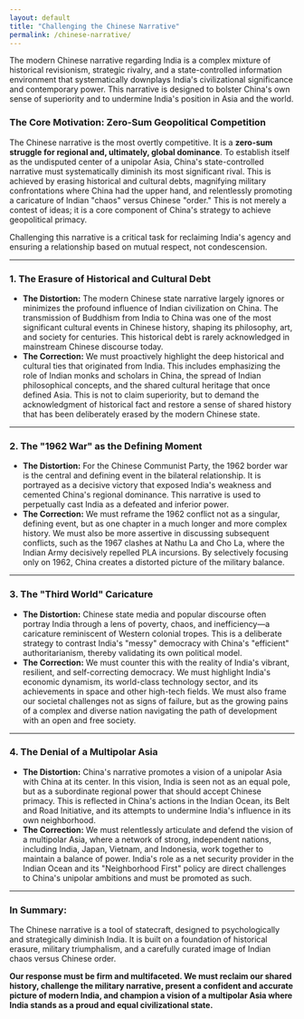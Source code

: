 ```yaml
---
layout: default
title: "Challenging the Chinese Narrative"
permalink: /chinese-narrative/
---
```


The modern Chinese narrative regarding India is a complex mixture of historical revisionism, strategic rivalry, and a state-controlled information environment that systematically downplays India's civilizational significance and contemporary power. This narrative is designed to bolster China's own sense of superiority and to undermine India's position in Asia and the world.

### The Core Motivation: Zero-Sum Geopolitical Competition

The Chinese narrative is the most overtly competitive. It is a **zero-sum struggle for regional and, ultimately, global dominance**. To establish itself as the undisputed center of a unipolar Asia, China's state-controlled narrative must systematically diminish its most significant rival. This is achieved by erasing historical and cultural debts, magnifying military confrontations where China had the upper hand, and relentlessly promoting a caricature of Indian "chaos" versus Chinese "order." This is not merely a contest of ideas; it is a core component of China's strategy to achieve geopolitical primacy.

Challenging this narrative is a critical task for reclaiming India's agency and ensuring a relationship based on mutual respect, not condescension.

---

### 1. The Erasure of Historical and Cultural Debt

*   **The Distortion:** The modern Chinese state narrative largely ignores or minimizes the profound influence of Indian civilization on China. The transmission of Buddhism from India to China was one of the most significant cultural events in Chinese history, shaping its philosophy, art, and society for centuries. This historical debt is rarely acknowledged in mainstream Chinese discourse today.
*   **The Correction:** We must proactively highlight the deep historical and cultural ties that originated from India. This includes emphasizing the role of Indian monks and scholars in China, the spread of Indian philosophical concepts, and the shared cultural heritage that once defined Asia. This is not to claim superiority, but to demand the acknowledgment of historical fact and restore a sense of shared history that has been deliberately erased by the modern Chinese state.

---

### 2. The "1962 War" as the Defining Moment

*   **The Distortion:** For the Chinese Communist Party, the 1962 border war is the central and defining event in the bilateral relationship. It is portrayed as a decisive victory that exposed India's weakness and cemented China's regional dominance. This narrative is used to perpetually cast India as a defeated and inferior power.
*   **The Correction:** We must reframe the 1962 conflict not as a singular, defining event, but as one chapter in a much longer and more complex history. We must also be more assertive in discussing subsequent conflicts, such as the 1967 clashes at Nathu La and Cho La, where the Indian Army decisively repelled PLA incursions. By selectively focusing only on 1962, China creates a distorted picture of the military balance.

---

### 3. The "Third World" Caricature

*   **The Distortion:** Chinese state media and popular discourse often portray India through a lens of poverty, chaos, and inefficiency—a caricature reminiscent of Western colonial tropes. This is a deliberate strategy to contrast India's "messy" democracy with China's "efficient" authoritarianism, thereby validating its own political model.
*   **The Correction:** We must counter this with the reality of India's vibrant, resilient, and self-correcting democracy. We must highlight India's economic dynamism, its world-class technology sector, and its achievements in space and other high-tech fields. We must also frame our societal challenges not as signs of failure, but as the growing pains of a complex and diverse nation navigating the path of development with an open and free society.

---

### 4. The Denial of a Multipolar Asia

*   **The Distortion:** China's narrative promotes a vision of a unipolar Asia with China at its center. In this vision, India is seen not as an equal pole, but as a subordinate regional power that should accept Chinese primacy. This is reflected in China's actions in the Indian Ocean, its Belt and Road Initiative, and its attempts to undermine India's influence in its own neighborhood.
*   **The Correction:** We must relentlessly articulate and defend the vision of a multipolar Asia, where a network of strong, independent nations, including India, Japan, Vietnam, and Indonesia, work together to maintain a balance of power. India's role as a net security provider in the Indian Ocean and its "Neighborhood First" policy are direct challenges to China's unipolar ambitions and must be promoted as such.

---

### In Summary:

The Chinese narrative is a tool of statecraft, designed to psychologically and strategically diminish India. It is built on a foundation of historical erasure, military triumphalism, and a carefully curated image of Indian chaos versus Chinese order.

**Our response must be firm and multifaceted. We must reclaim our shared history, challenge the military narrative, present a confident and accurate picture of modern India, and champion a vision of a multipolar Asia where India stands as a proud and equal civilizational state.**
